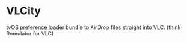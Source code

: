 # VLCity
tvOS preference loader bundle to AirDrop files straight into VLC. (think Romulator for VLC)
